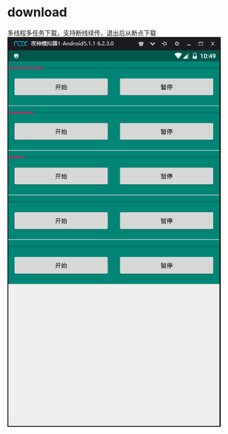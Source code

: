 # download
多线程多任务下载，支持断线续传，退出后从断点下载
![图片说明1](https://github.com/xfhomedream/download/blob/master/img/img.png)
